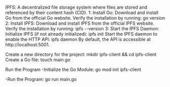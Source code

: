 IPFS:
A decentralized file storage system where files are stored and referenced by their content hash (CID).
1: Install Go:
Download and install Go from the official Go website.
Verify the installation by running:
go version
2: Install IPFS:
Download and install IPFS from the official IPFS website.
Verify the installation by running:
ipfs --version
3: Start the IPFS Daemon:
Initialize IPFS (if not already initialized):
ipfs init
Start the IPFS daemon to enable the HTTP API:
ipfs daemon
By default, the API is accessible at http://localhost:5001.

Create a new directory for the project:
   mkdir ipfs-client && cd ipfs-client
Create a Go file:
  touch main.go

Run the Program
-Initialize the Go Module:
go mod init ipfs-client

-Run the Program:
go run main.go
